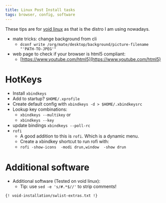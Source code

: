 ```yaml
---
title: Linux Post Install tasks
tags: browser, config, software
---
```


These tips are for [void linux][void] as that is the distro
I am using nowadays.

- mate tricks: change background from cli
    - `dconf write /org/mate/desktop/background/picture-filename "'PATH-TO-JPEG'"`
- web page to check if your browser is html5 compliant:
    - [https://www.youtube.com/html5](https://www.youtube.com/html5)

# HotKeys

- Install `xbindkeys`
- Add to startup? `$HOME/.xprofile`
- Create default config with `xbindkeys -d > $HOME/.xbindkeysrc`
- Lookup key combinations:
    - `xbindkeys --multikey` or
    - `xbindkeys --key`
- update bindings `xbindkeys --poll-rc`
- `rofi`
    - A good addition to this is `rofi`.  Which is a dynamic menu.
    - Create a xbindkey shortcut to run rofi with:
	- `rofi -show-icons  -modi drun,window  -show drun`

# Additional software

- Additional software (Tested on void linux):
  - Tip: use `sed -e 's/#.*$//'` to strip comments!

```
{! void-installation/swlist-extras.txt !}

```


 [void]: https://voidlinux.org "Void Linux"
